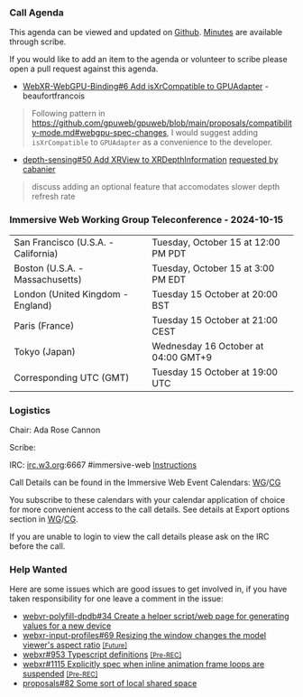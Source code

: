 ### Call Agenda

This agenda can be viewed and updated on [Github](https://github.com/immersive-web/administrivia/blob/main/meetings/2024/2024-10-15-Immersive_Web_Working_Group_Teleconference-agenda.md). [Minutes](https://github.com/immersive-web/administrivia/blob/main/meetings/2024/2024-10-15-Immersive_Web_Working_Group_Teleconference-agenda.md) are available through scribe.

If you would like to add an item to the agenda or volunteer to scribe please open a pull request against this agenda.

* [WebXR-WebGPU-Binding#6 Add isXrCompatible to GPUAdapter](https://github.com/immersive-web/WebXR-WebGPU-Binding/issues/6) - beaufortfrancois
> Following pattern in https://github.com/gpuweb/gpuweb/blob/main/proposals/compatibility-mode.md#webgpu-spec-changes, I would suggest adding `isXrCompatible` to `GPUAdapter` as a convenience to the developer. 
 >

* [depth-sensing#50 Add XRView to XRDepthInformation](https://github.com/immersive-web/depth-sensing/pull/50) [requested by cabanier](https://github.com/immersive-web/depth-sensing/pull/50#issuecomment-2386524454)
> discuss adding an optional feature that accomodates slower depth refresh rate

### Immersive Web Working Group Teleconference - 2024-10-15

<table>
<tr><td> San Francisco (U.S.A. - California) <td> Tuesday, October 15 at 12:00 PM PDT
<tr><td> Boston (U.S.A. - Massachusetts) <td> Tuesday, October 15 at 3:00 PM EDT
<tr><td> London (United Kingdom - England) <td> Tuesday 15 October at 20:00 BST
<tr><td> Paris (France) <td> Tuesday 15 October at 21:00 CEST
<tr><td> Tokyo (Japan) <td> Wednesday 16 October at 04:00 GMT+9
<tr><td> Corresponding UTC (GMT) <td> Tuesday 15 October at 19:00 UTC
</table>

### Logistics

Chair: Ada Rose Cannon

Scribe:

IRC: [irc.w3.org](https://irc.w3.org/):6667 #immersive-web [Instructions](https://github.com/immersive-web/administrivia/blob/main/IRC.md)

Call Details can be found in the Immersive Web Event Calendars: [WG](https://www.w3.org/groups/wg/immersive-web/calendar/)/[CG](https://www.w3.org/groups/cg/immersive-web/calendar/)

You subscribe to these calendars with your calendar application of choice for more convenient access to the call details. See details at Export options section in [WG](https://www.w3.org/groups/wg/immersive-web/calendar/#export)/[CG](https://www.w3.org/groups/cg/immersive-web/calendar/#export).

If you are unable to login to view the call details please ask on the IRC before the call.

### Help Wanted

Here are some issues which are good issues to get involved in, if you have taken responsibility for one leave a comment in the issue:

- [webvr-polyfill-dpdb#34 Create a helper script/web page for generating values for a new device](https://github.com/immersive-web/webvr-polyfill-dpdb/issues/34)
- [webxr-input-profiles#69 Resizing the window changes the model viewer's aspect ratio](https://github.com/immersive-web/webxr-input-profiles/issues/69) [<small>[Future]</small>](https://api.github.com/repos/immersive-web/webxr-input-profiles/milestones/4)
- [webxr#953 Typescript definitions](https://github.com/immersive-web/webxr/issues/953) [<small>[Pre-REC]</small>](https://api.github.com/repos/immersive-web/webxr/milestones/16)
- [webxr#1115 Explicitly spec when inline animation frame loops are suspended](https://github.com/immersive-web/webxr/issues/1115) [<small>[Pre-REC]</small>](https://api.github.com/repos/immersive-web/webxr/milestones/16)
- [proposals#82 Some sort of local shared space](https://github.com/immersive-web/proposals/issues/82)


              
